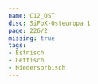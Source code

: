 ```yaml
---
name: C12_OST
disc: SiFoX-Osteuropa 1
page: 226/2
missing: true
tags:
- Estnisch
- Lettisch
- Niedersorbisch
---
```

